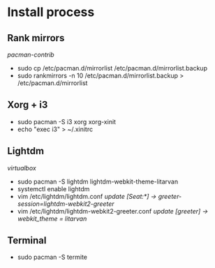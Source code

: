 # Install process
## Rank mirrors
*pacman-contrib*
* sudo cp /etc/pacman.d/mirrorlist /etc/pacman.d/mirrorlist.backup
* sudo rankmirrors -n 10 /etc/pacman.d/mirrorlist.backup > /etc/pacman.d/mirrorlist
## Xorg + i3
* sudo pacman -S i3 xorg xorg-xinit
* echo "exec i3" > ~/.xinitrc
## Lightdm
*virtualbox*
* sudo pacman -S lightdm lightdm-webkit-theme-litarvan
* systemctl enable lightdm
* vim /etc/lightdm/lightdm.conf
*update [Seat:\*]    -> greeter-session=lightdm-webkit2-greeter*
* vim /etc/lightdm/lightdm-webkit2-greeter.conf
*update [greeter]   -> webkit_theme = litarvan*
## Terminal
* sudo pacman -S termite
